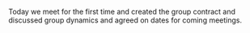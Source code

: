 Today we meet for the first time and created the group contract and discussed group dynamics and agreed on dates for coming meetings.